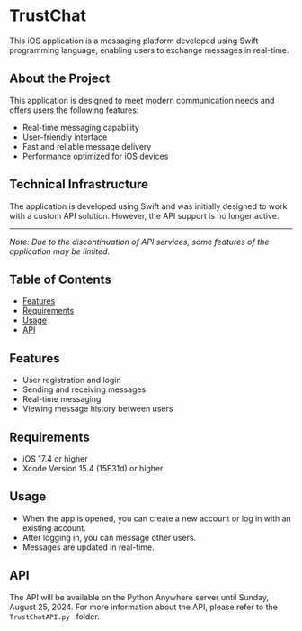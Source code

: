 # TrustChat

This iOS application is a messaging platform developed using Swift programming language, enabling users to exchange messages in real-time.

## About the Project

This application is designed to meet modern communication needs and offers users the following features:

* Real-time messaging capability 
* User-friendly interface
* Fast and reliable message delivery
* Performance optimized for iOS devices

## Technical Infrastructure

The application is developed using Swift and was initially designed to work with a custom API solution. However, the API support is no longer active.

---

*Note: Due to the discontinuation of API services, some features of the application may be limited.*
## Table of Contents

- [Features](#features)
- [Requirements](#requirements)
- [Usage](#usage)
- [API](#api)

## Features

- User registration and login
- Sending and receiving messages
- Real-time messaging
- Viewing message history between users

## Requirements

- iOS 17.4 or higher
- Xcode Version 15.4 (15F31d) or higher

## Usage

- When the app is opened, you can create a new account or log in with an existing account.
- After logging in, you can message other users.
- Messages are updated in real-time.

## API
The API will be available on the Python Anywhere server until Sunday, August 25, 2024.
For more information about the API, please refer to the `TrustChatAPI.py
` folder.

